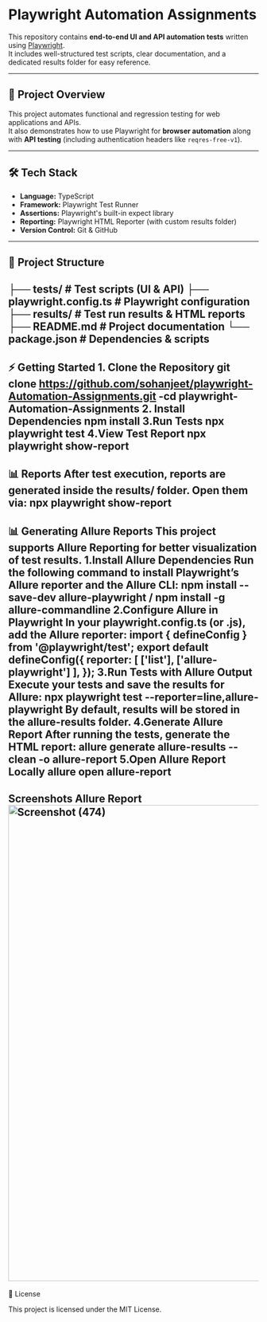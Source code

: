# Playwright Automation Assignments

This repository contains **end-to-end UI and API automation tests** written using [Playwright](https://playwright.dev/).  
It includes well-structured test scripts, clear documentation, and a dedicated results folder for easy reference.

---

## 📌 Project Overview
This project automates functional and regression testing for web applications and APIs.  
It also demonstrates how to use Playwright for **browser automation** along with **API testing** (including authentication headers like `reqres-free-v1`).

---

## 🛠 Tech Stack
- **Language:** TypeScript
- **Framework:** Playwright Test Runner
- **Assertions:** Playwright's built-in expect library
- **Reporting:** Playwright HTML Reporter (with custom results folder)
- **Version Control:** Git & GitHub

---

## 📂 Project Structure
├── tests/ # Test scripts (UI & API)
├── playwright.config.ts # Playwright configuration
├── results/ # Test run results & HTML reports
├── README.md # Project documentation
└── package.json # Dependencies & scripts
---
⚡ Getting Started
1️. Clone the Repository
git clone https://github.com/sohanjeet/playwright-Automation-Assignments.git
-cd playwright-Automation-Assignments
2️. Install Dependencies
npm install
3️.Run Tests
npx playwright test
4️.View Test Report
npx playwright show-report
---
📊 Reports
After test execution, reports are generated inside the results/ folder.
Open them via:
npx playwright show-report
---
📊 Generating Allure Reports
This project supports Allure Reporting for better visualization of test results.
1️.Install Allure Dependencies
Run the following command to install Playwright’s Allure reporter and the Allure CLI:
npm install --save-dev allure-playwright / npm install -g allure-commandline
2️.Configure Allure in Playwright
In your playwright.config.ts (or .js), add the Allure reporter:
import { defineConfig } from '@playwright/test';
export default defineConfig({
  reporter: [
    ['list'],
    ['allure-playwright']
  ],
});
3️.Run Tests with Allure Output
Execute your tests and save the results for Allure:
npx playwright test --reporter=line,allure-playwright
By default, results will be stored in the allure-results folder.
4️.Generate Allure Report
After running the tests, generate the HTML report:
allure generate allure-results --clean -o allure-report
5️.Open Allure Report Locally
allure open allure-report
---
Screenshots
Allure Report
<img width="1741" height="956" alt="Screenshot (474)" src="https://github.com/user-attachments/assets/de93aa75-f931-49e4-aa61-fb9b22f9e267" />
---

📄 License

This project is licensed under the MIT License.


